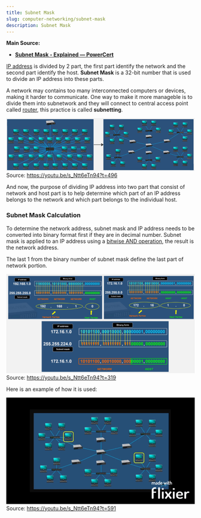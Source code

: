```yaml
---
title: Subnet Mask
slug: computer-networking/subnet-mask
description: Subnet Mask
---
```


**Main Source:**

- **[Subnet Mask - Explained — PowerCert](https://youtu.be/s_Ntt6eTn94)**

[IP address](/computer-networking/ip-address) is divided by 2 part, the first part identify the network and the second part identify the host. **Subnet Mask** is a 32-bit number that is used to divide an IP address into these parts.

A network may contains too many interconnected computers or devices, making it harder to communicate. One way to make it more manageble is to divide them into subnetwork and they will connect to central access point called [router](/computer-networking/router), this practice is called **subnetting**.

![A complex network become a simpler subnetwork](./subnetting.png)  
Source: https://youtu.be/s_Ntt6eTn94?t=496

And now, the purpose of dividing IP address into two part that consist of network and host part is to help determine which part of an IP address belongs to the network and which part belongs to the individual host.

### Subnet Mask Calculation

To determine the network address, subnet mask and IP address needs to be converted into binary format first if they are in decimal number. Subnet mask is applied to an IP address using a [bitwise AND operation](/computer-and-programming-fundamentals/bitwise-operation#and), the result is the network address.

The last 1 from the binary number of subnet mask define the last part of network portion.

![Example of network address calculation](./subnet-mask-calculation.png)  
Source: https://youtu.be/s_Ntt6eTn94?t=319

Here is an example of how it is used:

![Example of routing between subnetwork](./subnetting-example.gif)  
Source: https://youtu.be/s_Ntt6eTn94?t=591
